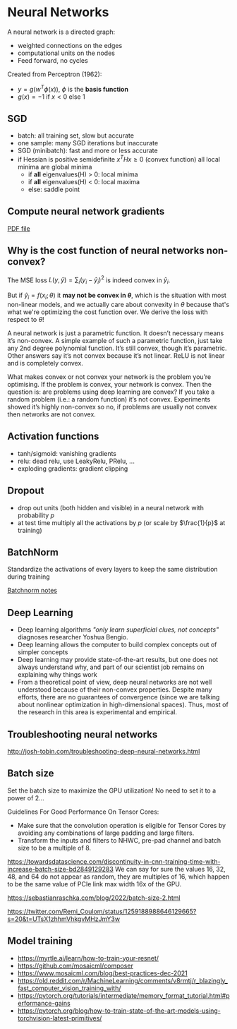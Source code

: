 # Neural Networks

A neural network is a directed graph:

- weighted connections on the edges
- computational units on the nodes
- Feed forward, no cycles

Created from Perceptron (1962):

- $y=g(w^{T}\phi(x))$, $\phi$ is the **basis function**
- $g(x) = -1$ if $x<0$ else $1$

## SGD

- batch: all training set, slow but accurate
- one sample: many SGD iterations but inaccurate
- SGD (minibatch): fast and more or less accurate
- if Hessian is positive semidefinite $x^{T}Hx \ge 0$ (convex function) all local minima are global minima
  - if **all** eigenvalues(H) > 0: local minima
  - if **all** eigenvalues(H) < 0: local maxima
  - else: saddle point

## Compute neural network gradients

[PDF file](./Computing%20Neural%20Network%20Gradients.pdf)

## Why is the cost function of neural networks non-convex?

The MSE loss $L(y, \hat{y})=\sum_i (y_i- \hat y_i)^2$ is indeed convex in $\hat y_i$.

But if $\hat y_i = f(x_i ; \theta)$ it **may not be convex in $\theta$**, which is the situation with most non-linear models, and we actually care about convexity in $\theta$ because that's what we're optimizing the cost function over. We derive the loss with respect to $\theta$!

A neural network is just a parametric function. It doesn’t necessary means it’s non-convex. A simple example of such a parametric function, just take any 2nd degree polynomial function. It’s still convex, though it’s parametric. Other answers say it’s not convex because it’s not linear. ReLU is not linear and is completely convex.

What makes convex or not convex your network is the problem you’re optimising. If the problem is convex, your network is convex. Then the question is: are problems using deep learning are convex? If you take a random problem (i.e.: a random function) it’s not convex. Experiments showed it’s highly non-convex so no, if problems are usually not convex then networks are not convex.

## Activation functions

- tanh/sigmoid: vanishing gradients
- relu: dead relu, use LeakyRelu, PRelu, ...
- exploding gradients: gradient clipping

## Dropout

- drop out units (both hidden and visible) in a neural network with probability $p$
- at test time multiply all the activations by $p$ (or scale by $\frac{1}{p}$ at training)

## BatchNorm

Standardize the activations of every layers to keep the same distribution during training

[Batchnorm notes](./batchnorm/batchnorm.md)

## Deep Learning

- Deep learning algorithms *"only learn superficial clues, not concepts"* diagnoses researcher Yoshua Bengio.
- Deep learning allows the computer to build complex concepts out of simpler concepts
- Deep learning may provide state-of-the-art results, but one does not always understand why, and part of our scientist job remains on explaining why things work
- From a theoretical point of view, deep neural networks are not well understood because of their non-convex properties. Despite many efforts, there are no guarantees of convergence (since we are talking about nonlinear optimization in high-dimensional spaces). Thus, most of the research in this area is experimental and empirical.

## Troubleshooting neural networks

<http://josh-tobin.com/troubleshooting-deep-neural-networks.html>

## Batch size

Set the batch size to maximize the GPU utilization! No need to set it to a power of 2...

Guidelines For Good Performance On Tensor Cores:

- Make sure that the convolution operation is eligible for Tensor Cores by avoiding any combinations of large padding and large filters.
- Transform the inputs and filters to NHWC, pre-pad channel and batch size to be a multiple of 8.

<https://towardsdatascience.com/discontinuity-in-cnn-training-time-with-increase-batch-size-bd2849129283>
We can say for sure the values 16, 32, 48, and 64 do not appear as random, they are multiples of 16, which happen to be the same value of PCIe link max width 16x of the GPU.

<https://sebastianraschka.com/blog/2022/batch-size-2.html>

<https://twitter.com/Remi_Coulom/status/1259188988646129665?s=20&t=UTsX1zhhmVhkgvMHzJmY3w>

## Model training

- <https://myrtle.ai/learn/how-to-train-your-resnet/>
- <https://github.com/mosaicml/composer>
- <https://www.mosaicml.com/blog/best-practices-dec-2021>
- <https://old.reddit.com/r/MachineLearning/comments/v8rmtj/r_blazingly_fast_computer_vision_training_with/>
- <https://pytorch.org/tutorials/intermediate/memory_format_tutorial.html#performance-gains>
- <https://pytorch.org/blog/how-to-train-state-of-the-art-models-using-torchvision-latest-primitives/>

